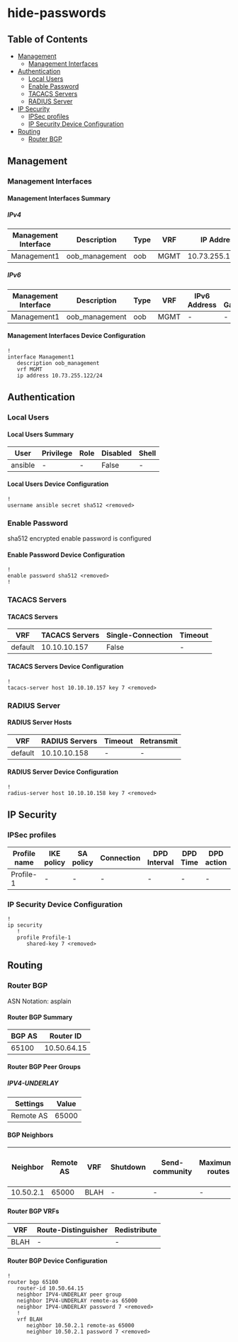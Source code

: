 # hide-passwords

## Table of Contents

- [Management](#management)
  - [Management Interfaces](#management-interfaces)
- [Authentication](#authentication)
  - [Local Users](#local-users)
  - [Enable Password](#enable-password)
  - [TACACS Servers](#tacacs-servers)
  - [RADIUS Server](#radius-server)
- [IP Security](#ip-security)
  - [IPSec profiles](#ipsec-profiles)
  - [IP Security Device Configuration](#ip-security-device-configuration)
- [Routing](#routing)
  - [Router BGP](#router-bgp)

## Management

### Management Interfaces

#### Management Interfaces Summary

##### IPv4

| Management Interface | Description | Type | VRF | IP Address | Gateway |
| -------------------- | ----------- | ---- | --- | ---------- | ------- |
| Management1 | oob_management | oob | MGMT | 10.73.255.122/24 | 10.73.255.2 |

##### IPv6

| Management Interface | Description | Type | VRF | IPv6 Address | IPv6 Gateway |
| -------------------- | ----------- | ---- | --- | ------------ | ------------ |
| Management1 | oob_management | oob | MGMT | - | - |

#### Management Interfaces Device Configuration

```eos
!
interface Management1
   description oob_management
   vrf MGMT
   ip address 10.73.255.122/24
```

## Authentication

### Local Users

#### Local Users Summary

| User | Privilege | Role | Disabled | Shell |
| ---- | --------- | ---- | -------- | ----- |
| ansible | - | - | False | - |

#### Local Users Device Configuration

```eos
!
username ansible secret sha512 <removed>
```

### Enable Password

sha512 encrypted enable password is configured

#### Enable Password Device Configuration

```eos
!
enable password sha512 <removed>
!
```

### TACACS Servers

#### TACACS Servers

| VRF | TACACS Servers | Single-Connection | Timeout |
| --- | -------------- | ----------------- | ------- |
| default | 10.10.10.157 | False | - |

#### TACACS Servers Device Configuration

```eos
!
tacacs-server host 10.10.10.157 key 7 <removed>
```

### RADIUS Server

#### RADIUS Server Hosts

| VRF | RADIUS Servers | Timeout | Retransmit |
| --- | -------------- | ------- | ---------- |
| default | 10.10.10.158 | - | - |

#### RADIUS Server Device Configuration

```eos
!
radius-server host 10.10.10.158 key 7 <removed>
```

## IP Security

### IPSec profiles

| Profile name | IKE policy | SA policy | Connection | DPD Interval | DPD Time | DPD action | Mode | Flow Parallelization |
| ------------ | ---------- | ----------| ---------- | ------------ | -------- | ---------- | ---- | -------------------- |
| Profile-1 | - | - | - | - | - | - | - | - |

### IP Security Device Configuration

```eos
!
ip security
   !
   profile Profile-1
      shared-key 7 <removed>
```

## Routing

### Router BGP

ASN Notation: asplain

#### Router BGP Summary

| BGP AS | Router ID |
| ------ | --------- |
| 65100 | 10.50.64.15 |

#### Router BGP Peer Groups

##### IPV4-UNDERLAY

| Settings | Value |
| -------- | ----- |
| Remote AS | 65000 |

#### BGP Neighbors

| Neighbor | Remote AS | VRF | Shutdown | Send-community | Maximum-routes | Allowas-in | BFD | RIB Pre-Policy Retain | Route-Reflector Client | Passive | TTL Max Hops | Missing Policy In Action | Missing Policy Out Action | Missing Policy In Decision | Missing Policy Out Decision |
| -------- | --------- | --- | -------- | -------------- | -------------- | ---------- | --- | --------------------- | ---------------------- | ------- | ------------ | ------------------------ | ------------------------- | -------------------------- | --------------------------- |
| 10.50.2.1 | 65000 | BLAH | - | - | - | - | - | - | - | - | - | - | - | - | - |

#### Router BGP VRFs

| VRF | Route-Distinguisher | Redistribute |
| --- | ------------------- | ------------ |
| BLAH | - | - |

#### Router BGP Device Configuration

```eos
!
router bgp 65100
   router-id 10.50.64.15
   neighbor IPV4-UNDERLAY peer group
   neighbor IPV4-UNDERLAY remote-as 65000
   neighbor IPV4-UNDERLAY password 7 <removed>
   !
   vrf BLAH
      neighbor 10.50.2.1 remote-as 65000
      neighbor 10.50.2.1 password 7 <removed>
```
